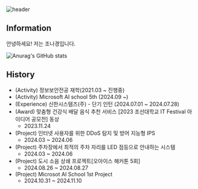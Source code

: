 ![header](https://capsule-render.vercel.app/api?type=slice&color=gradient&height=100&section=header&text=Hi!👋🏻%20I'm%20nakyung!&fontAlign=50&fontAlignY=70&fontSize=50&fontColor=000000)

## Information
안녕하세요! 저는 조나경입니다.

![Anurag's GitHub stats](https://github-readme-stats.vercel.app/api?username=nakyung1007&show_icons=true&theme=radical)

## History
- (Activity) 정보보안전공 재학(2021.03 ~ 진행중)
- (Activity) Microsoft AI school 5th (2024.09 ~)
- (Experience) 신한시스템즈(주) - 단기 인턴 (2024.07.01 ~ 2024.07.28)
- (Award) 맞춤형 건강식 배달 음식 추천 서비스 [2023 조선대학교 IT Festival 아이디어 공모전] 동상
  - 2023.11.24
- (Project) 인터넷 사용자를 위한 DDoS 탐지 및 방어 지능형 IPS
  - 2024.03 ~ 2024.06
- (Project) 주차장에서 최적의 주차 자리를 LED 점등으로 안내하는 시스템
  - 2024.03 ~ 2024.06
- (Project) 도시 소음 상쇄 프로젝트[오아이스 해커톤 5회]
  - 2024.08.26 ~ 2024.08.27
- (Project) Microsot AI School 1st Project
  - 2024.10.31 ~ 2024.11.10
